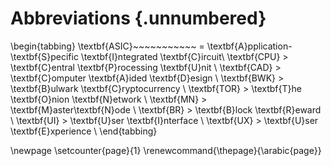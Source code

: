 # Abbreviations {.unnumbered}

\begin{tabbing}
\textbf{ASIC}~~~~~~~~~~~	\= \textbf{A}pplication-\textbf{S}pecific \textbf{I}ntegrated \textbf{C}ircuit\\
\textbf{CPU}	\> \textbf{C}entral \textbf{P}rocessing \textbf{U}nit \\
\textbf{CAD}	\> \textbf{C}omputer \textbf{A}ided \textbf{D}esign \\
\textbf{BWK}	\> \textbf{B}ulwark \textbf{C}ryptocurrency \\
\textbf{TOR}	\> \textbf{T}he \textbf{O}nion \textbf{N}etwork \\
\textbf{MN}	\> \textbf{M}aster\textbf{N}ode \\
\textbf{BR}	\> \textbf{B}lock \textbf{R}eward \\
\textbf{UI}	\> \textbf{U}ser \textbf{I}nterface \\
\textbf{UX}	\> \textbf{U}ser \textbf{E}xperience \\
\end{tabbing}

\newpage
\setcounter{page}{1}
\renewcommand{\thepage}{\arabic{page}}
